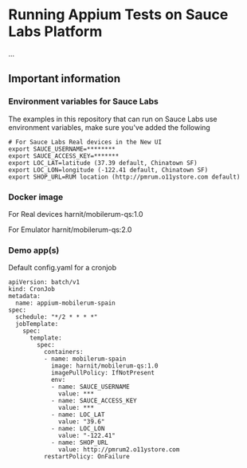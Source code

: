 # Running Appium Tests on Sauce Labs Platform
...

## Important information
### Environment variables for Sauce Labs
The examples in this repository that can run on Sauce Labs use environment variables, make sure you've added the following

    # For Sauce Labs Real devices in the New UI
    export SAUCE_USERNAME=********
    export SAUCE_ACCESS_KEY=*******
    export LOC_LAT=latitude (37.39 default, Chinatown SF)
    export LOC_LON=longitude (-122.41 default, Chinatown SF)
    export SHOP_URL=RUM location (http://pmrum.o11ystore.com default)

 ### Docker image
For Real devices
harnit/mobilerum-qs:1.0

For Emulator
harnit/mobilerum-qs:2.0

### Demo app(s)

Default config.yaml for a cronjob

```
apiVersion: batch/v1
kind: CronJob
metadata:
  name: appium-mobilerum-spain
spec:
  schedule: "*/2 * * * *"
  jobTemplate:
    spec:
      template:
        spec:
          containers:
          - name: mobilerum-spain
            image: harnit/mobilerum-qs:1.0
            imagePullPolicy: IfNotPresent
            env:
            - name: SAUCE_USERNAME
              value: ***
            - name: SAUCE_ACCESS_KEY
              value: ***
            - name: LOC_LAT
              value: "39.6"
            - name: LOC_LON
              value: "-122.41"
            - name: SHOP_URL
              value: http://pmrum2.o11ystore.com
          restartPolicy: OnFailure
```
